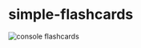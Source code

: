 # simple-flashcards
![console flashcards](https://limvik.github.io/assets/img/2023-04-27-review-console-flashcards-app-for-practice/2023-04-27-application-demo.gif)
